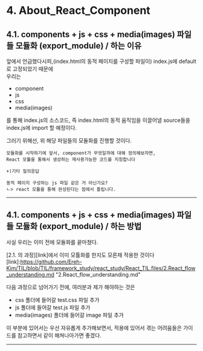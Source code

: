 # 4. About_React_Component   
   
## 4.1. components + js + css + media(images) 파일들 모듈화 **(export_module)** / 하는 이유   
   
앞에서 언급했다시피,(index.html의 동적 페이지를 구성할 파일이) index.js에 default로 고정되었기 때문에   
우리는   
   
* component   
* js   
* css   
* media(images)   
   
를 통해 index.js의 소스코드, 즉 index.html의 동적 움직임을 이끌어낼 source들을 index.js에 import 할 예정이다.   
   
그러기 위해선, 위 해당 파일들의 모듈화를 진행할 것이다.   
    
    
    모듈화를 시작하기에 앞서, component가 무엇일까에 대해 정의해보자면,   
    React 모튤을 통해서 생성하는 재사용가능한 코드를 지칭합니다   
   
    +)기타 질의응답

    동적 페이지 구성하는 js 파일 같은 거 아닌가요?   
    ㄴ> react 모튤을 통해 완성된다는 점에서 틀립니다.   
   
* * *

## 4.1. components + js + css + media(images) 파일들 모듈화 **(export_module)** / 하는 방법   

사실 우리는 이미 전에 모듈화를 끝마쳤다.   
   
[2.1. 의 과정][link]에서 이미 모튤화를 한지도 모른채 적용한 것이다   
[link]:https://github.com/Ereh-Kim/TIL/blob/TIL/framework_study/react_study/React_TIL.files/2.React_flow_understanding.md "2.React_flow_understanding.md"
   
다음 과정으로 넘어가기 전에, 여러분과 제가 해야하는 것은   
* css 폴더에 들어갈 test.css 파일 추가   
* js 폴더에 들어갈 test.js 파일 추가  
* media(images) 폴더에 들어갈 image 파일 추가   
   
이 부분에 있어서는 우선 자유롭게 추가해보면서, 적용에 있어서 겪는 어려움들은 가이드를 참고하면서 같이 해쳐나아가면 좋겠다.  
   
* * *